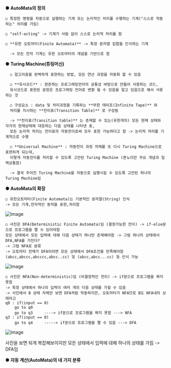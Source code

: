 
**● AutoMata의 정의**

    ○ 특정한 명령을 자동으로 실행하는 기계 또는 논리적인 처리를 수행하는 기계("스스로 작동하는" 의미를 가짐)

    ○ "self-acting" -> 기계가 사람 없이 스스로 논리적 처리를 함

    ○ **유한 오토마타(Finite Automata)** -> 특정 문자열 집합을 인식하는 기계

      -> 모든 전자 기계는 유한 오토마타의 개념을 기반으로 함

**● Turing Machine(튜링머신)**

      ○ 알고리즘을 완벽하게 표현하는 방법, 모든 연산 과정을 자동화 할 수 있음

      ○ **유사코드** : 현존하는 프로그래밍언어의 공통성 바탕으로 만들어 사용하는 코드, 
      유사코드로 표현된 문장은 프로그래밍 언어로 변환 될 수 있음을 알고 있음으로 해서 사용하는 것

      ○ 구성요소 : data 및 처리과정을 기록하는 **무한 테이프(Infinite Tape)** 와
      처리를 지시하는 **전이표(Transition Table)** 로 구성됨

      -> **전이표(Transition table)** 는 존재할 수 있는(유한개의) 모든 현재 상태와 각각의 현재상태에 대응하는 다음 상태를 나타낸 표, 
      모든 논리적 처리는 전이표의 자동전이로써 모두 표현 가능하다고 함 -> 논리적 처리를 기계적으로 수행

      ○ **Universal Machine** : 자동전이 과정 자체를 또 다시 Turing Machine으로 표현하게 되는데, 
      이렇게 자동전이를 처리할 수 있도록 고안된 Turing Machine (폰노이만 주요 개념과 일맥상통함)

      -> 결국 주어진 Turing Machine을 자동으로 실행시킬 수 있도록 고안된 하나의 Turing Machine임

**● AutoMata의 확장**

    ○ 유한오토마타(Finite Automata)는 기본적인 문자열(String) 인식
    -> 모든 기계,전자적인 동작을 표현,처리함

   ![Image](https://github.com/user-attachments/assets/d1977bfc-091f-476c-9ec0-dd480cf9a0f7)

    ○ 사진은 DFA(Deterministic Finite Automata)임 (결정가능한 전이) -> if-else문으로 프로그램을 짤 수 있어야함
    모든 상태에서 모든 입력에 대해 다음 상태가 하나만 존재해야함 -> 그럼 하나의 상태에서 DFA,NFA를 가진다?
    -> 그럼 NFA로 분류
    -> 오토마타 전체가 DFA이려면 모든 상태에서 DFA조건을 만족해야함
    (abcc,abccc,abcccc,abcc..cc) 및 (abcc,abcc...cc) 등 인식 가능

![Image](https://github.com/user-attachments/assets/0929136a-15e1-4b4b-bc83-61fcc4aa36b7)

    ○ 사진은 NFA(Non-deterministic)임 (비결정적인 전이) -> if문으로 프로그램을 짜지 못함
    -> 특정 상태에서 하나의 입력이 여러 개의 다음 상태를 가질 수 있음
    -> 사진에서 B 상태 자체만 보면 DFA처럼 작동하지만, 오토마타가 NFA므로 B도 NFA내의 상태라고 
    q0 : if(input == 0) 
        go to q0
        go to q3     ----> if문으로 프로그램을 짜지 못함 ---> NFA
    q3 : if(input == 0)
        go to q4     -----> if문으로 프로그램을 짤 수 있음 ---> DFA

![Image](https://github.com/user-attachments/assets/76a40bf0-36a5-46d6-9559-f8c5d98288c3)

사진을 보면 되게 복잡해보이지만 모든 상태에서 입력에 대해 하나의 상태를 가짐
-> DFA임
    

    
    
    


  

  
  

**● 자동 계산(AutoMata)의 네 가지 분류**



